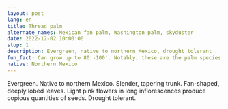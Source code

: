 ```yaml
---
layout: post
lang: en
title: Thread palm
alternate_names: Mexican fan palm, Washington palm, skyduster
date: 2022-12-02 10:00:00
stop: 1
description: Evergreen, native to northern Mexico, drought tolerant
fun_fact: Can grow up to 80'-100'. Notably, these are the palm species that tower over L.A.
native: Northern Mexico
---
```

Evergreen. Native to northern Mexico. Slender, tapering trunk. Fan-shaped, deeply lobed leaves. Light pink flowers in long inflorescences produce copious quantities of seeds. Drought tolerant.
